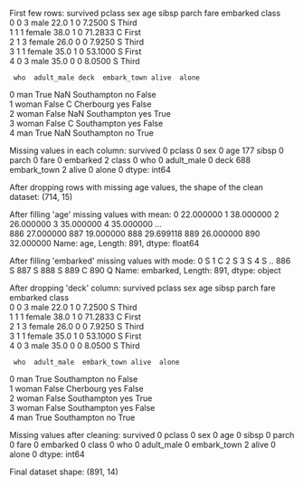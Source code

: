 First few rows:
   survived  pclass     sex   age  sibsp  parch     fare embarked  class  \
0         0       3    male  22.0      1      0   7.2500        S  Third   
1         1       1  female  38.0      1      0  71.2833        C  First   
2         1       3  female  26.0      0      0   7.9250        S  Third   
3         1       1  female  35.0      1      0  53.1000        S  First   
4         0       3    male  35.0      0      0   8.0500        S  Third   

     who  adult_male deck  embark_town alive  alone  
0    man        True  NaN  Southampton    no  False  
1  woman       False    C    Cherbourg   yes  False  
2  woman       False  NaN  Southampton   yes   True  
3  woman       False    C  Southampton   yes  False  
4    man        True  NaN  Southampton    no   True   

Missing values in each column:
survived         0
pclass           0
sex              0
age            177
sibsp            0
parch            0
fare             0
embarked         2
class            0
who              0
adult_male       0
deck           688
embark_town      2
alive            0
alone            0
dtype: int64 


After dropping rows with missing age values, the shape of the clean dataset: (714, 15)

After filling 'age' missing values with mean:
0      22.000000
1      38.000000
2      26.000000
3      35.000000
4      35.000000
         ...    
886    27.000000
887    19.000000
888    29.699118
889    26.000000
890    32.000000
Name: age, Length: 891, dtype: float64

After filling 'embarked' missing values with mode:
0      S
1      C
2      S
3      S
4      S
      ..
886    S
887    S
888    S
889    C
890    Q
Name: embarked, Length: 891, dtype: object

After dropping 'deck' column:
   survived  pclass     sex   age  sibsp  parch     fare embarked  class  \
0         0       3    male  22.0      1      0   7.2500        S  Third   
1         1       1  female  38.0      1      0  71.2833        C  First   
2         1       3  female  26.0      0      0   7.9250        S  Third   
3         1       1  female  35.0      1      0  53.1000        S  First   
4         0       3    male  35.0      0      0   8.0500        S  Third   

     who  adult_male  embark_town alive  alone  
0    man        True  Southampton    no  False  
1  woman       False    Cherbourg   yes  False  
2  woman       False  Southampton   yes   True  
3  woman       False  Southampton   yes  False  
4    man        True  Southampton    no   True  

Missing values after cleaning:
survived       0
pclass         0
sex            0
age            0
sibsp          0
parch          0
fare           0
embarked       0
class          0
who            0
adult_male     0
embark_town    2
alive          0
alone          0
dtype: int64

Final dataset shape: (891, 14)
